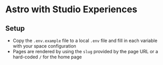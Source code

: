 # Astro with Studio Experiences

## Setup

- Copy the `.env.example` file to a local `.env` file and fill in each variable with your space configuration
- Pages are rendered by using the `slug` provided by the page URL or a hard-coded `/` for the home page
